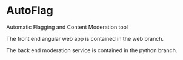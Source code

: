# AutoFlag
Automatic Flagging and Content Moderation tool

The front end angular web app is contained in the web branch.

The back end moderation service is contained in the python branch.
